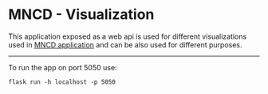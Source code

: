 # MNCD - Visualization

This application exposed as a web api is used for different visualizations used in [MNCD application](https://github.com/matejkubinec/mncd-app) and can be also used for different purposes.

---

To run the app on port 5050 use:

```
flask run -h localhost -p 5050
```
